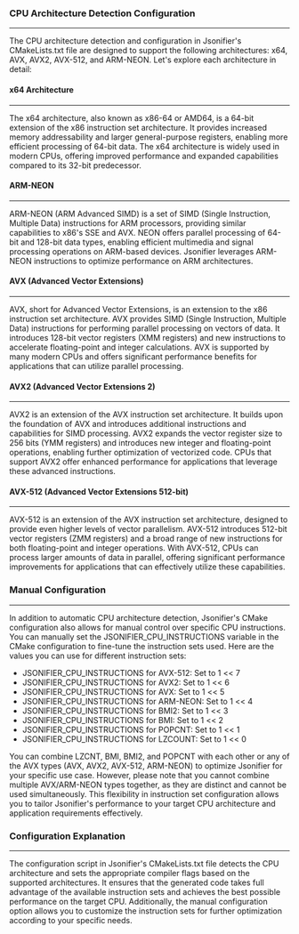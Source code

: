 ### CPU Architecture Detection Configuration
----
The CPU architecture detection and configuration in Jsonifier's CMakeLists.txt file are designed to support the following architectures: x64, AVX, AVX2, AVX-512, and ARM-NEON. Let's explore each architecture in detail:

#### x64 Architecture
----
The x64 architecture, also known as x86-64 or AMD64, is a 64-bit extension of the x86 instruction set architecture. It provides increased memory addressability and larger general-purpose registers, enabling more efficient processing of 64-bit data. The x64 architecture is widely used in modern CPUs, offering improved performance and expanded capabilities compared to its 32-bit predecessor.

#### ARM-NEON
----
ARM-NEON (ARM Advanced SIMD) is a set of SIMD (Single Instruction, Multiple Data) instructions for ARM processors, providing similar capabilities to x86's SSE and AVX. NEON offers parallel processing of 64-bit and 128-bit data types, enabling efficient multimedia and signal processing operations on ARM-based devices. Jsonifier leverages ARM-NEON instructions to optimize performance on ARM architectures.

#### AVX (Advanced Vector Extensions)
----
AVX, short for Advanced Vector Extensions, is an extension to the x86 instruction set architecture. AVX provides SIMD (Single Instruction, Multiple Data) instructions for performing parallel processing on vectors of data. It introduces 128-bit vector registers (XMM registers) and new instructions to accelerate floating-point and integer calculations. AVX is supported by many modern CPUs and offers significant performance benefits for applications that can utilize parallel processing.

#### AVX2 (Advanced Vector Extensions 2)
----
AVX2 is an extension of the AVX instruction set architecture. It builds upon the foundation of AVX and introduces additional instructions and capabilities for SIMD processing. AVX2 expands the vector register size to 256 bits (YMM registers) and introduces new integer and floating-point operations, enabling further optimization of vectorized code. CPUs that support AVX2 offer enhanced performance for applications that leverage these advanced instructions.

#### AVX-512 (Advanced Vector Extensions 512-bit)
----
AVX-512 is an extension of the AVX instruction set architecture, designed to provide even higher levels of vector parallelism. AVX-512 introduces 512-bit vector registers (ZMM registers) and a broad range of new instructions for both floating-point and integer operations. With AVX-512, CPUs can process larger amounts of data in parallel, offering significant performance improvements for applications that can effectively utilize these capabilities.

### Manual Configuration
----
In addition to automatic CPU architecture detection, Jsonifier's CMake configuration also allows for manual control over specific CPU instructions. You can manually set the JSONIFIER_CPU_INSTRUCTIONS variable in the CMake configuration to fine-tune the instruction sets used. Here are the values you can use for different instruction sets:

- JSONIFIER_CPU_INSTRUCTIONS for AVX-512: Set to 1 << 7
- JSONIFIER_CPU_INSTRUCTIONS for AVX2: Set to 1 << 6
- JSONIFIER_CPU_INSTRUCTIONS for AVX: Set to 1 << 5
- JSONIFIER_CPU_INSTRUCTIONS for ARM-NEON: Set to 1 << 4
- JSONIFIER_CPU_INSTRUCTIONS for BMI2: Set to 1 << 3
- JSONIFIER_CPU_INSTRUCTIONS for BMI: Set to 1 << 2
- JSONIFIER_CPU_INSTRUCTIONS for POPCNT: Set to 1 << 1
- JSONIFIER_CPU_INSTRUCTIONS for LZCOUNT: Set to 1 << 0

You can combine LZCNT, BMI, BMI2, and POPCNT with each other or any of the AVX types (AVX, AVX2, AVX-512, ARM-NEON) to optimize Jsonifier for your specific use case. However, please note that you cannot combine multiple AVX/ARM-NEON types together, as they are distinct and cannot be used simultaneously. This flexibility in instruction set configuration allows you to tailor Jsonifier's performance to your target CPU architecture and application requirements effectively.

### Configuration Explanation
----
The configuration script in Jsonifier's CMakeLists.txt file detects the CPU architecture and sets the appropriate compiler flags based on the supported architectures. It ensures that the generated code takes full advantage of the available instruction sets and achieves the best possible performance on the target CPU. Additionally, the manual configuration option allows you to customize the instruction sets for further optimization according to your specific needs.
